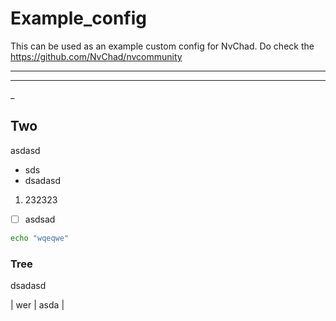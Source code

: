# Example_config

This can be used as an example custom config for NvChad. Do check the https://github.com/NvChad/nvcommunity
_________
_________
_

## Two

asdasd
- sds
- dsadasd
1. 232323

- [ ] asdsad


```sh
echo "wqeqwe"

```


### Tree


dsadasd


| wer |  asda |


